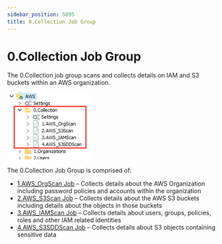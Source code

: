 ```yaml
---
sidebar_position: 5095
title: 0.Collection Job Group
---
```


# 0.Collection Job Group

The 0.Collection job group scans and collects details on IAM and S3 buckets within an AWS organization.

![0.Collection Job Group in the Jobs Tree](../../../../../../../static/images/AccessAnalyzer_12.0/Content/Resources/Images/EnterpriseAuditor/Solutions/AWS/Collection/JobsTree.png "0.Collection Job Group in the Jobs Tree")

The 0.Collection Job Group is comprised of:

* [1.AWS\_OrgScan Job](1.AWS_OrgScan "1.AWS_OrgScan Job") – Collects details about the AWS Organization including password policies and accounts within the organization
* [2.AWS\_S3Scan Job](2.AWS_S3Scan "2.AWS_S3Scan Job") – Collects details about the AWS S3 buckets including details about the objects in those buckets
* [3.AWS\_IAMScan Job](3.AWS_IAMScan "3.AWS_IAMScan Job") – Collects details about users, groups, policies, roles and other IAM related identities
* [4.AWS\_S3SDDScan Job](4.AWS_S3SDDScan "4.AWS_S3SDDScan Job") – Collects details about S3 objects containing sensitive data